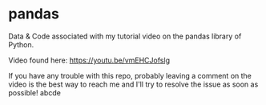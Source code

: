 # pandas

Data & Code associated with my tutorial video on the pandas library of Python.

Video found here: https://youtu.be/vmEHCJofslg

If you have any trouble with this repo, probably leaving a comment on the video is the best way to reach me and I'll try to resolve the issue as soon as possible!
abcde
